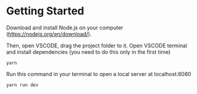 # Getting Started

Download and install Node.js on your computer (https://nodejs.org/en/download/).

Then, open VSCODE, drag the project folder to it. Open VSCODE terminal and install dependencies (you need to do this only in the first time)

```
yarn
```

Run this command in your terminal to open a local server at localhost:8080

```
yarn run dev
```
